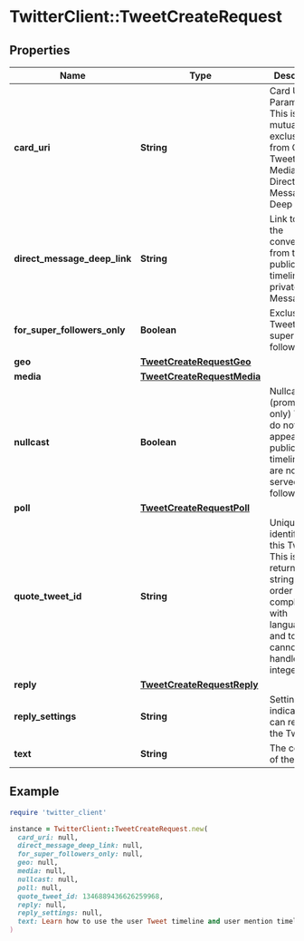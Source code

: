 # TwitterClient::TweetCreateRequest

## Properties

| Name | Type | Description | Notes |
| ---- | ---- | ----------- | ----- |
| **card_uri** | **String** | Card Uri Parameter. This is mutually exclusive from Quote Tweet Id, Poll, Media, and Direct Message Deep Link. | [optional] |
| **direct_message_deep_link** | **String** | Link to take the conversation from the public timeline to a private Direct Message. | [optional] |
| **for_super_followers_only** | **Boolean** | Exclusive Tweet for super followers. | [optional][default to false] |
| **geo** | [**TweetCreateRequestGeo**](TweetCreateRequestGeo.md) |  | [optional] |
| **media** | [**TweetCreateRequestMedia**](TweetCreateRequestMedia.md) |  | [optional] |
| **nullcast** | **Boolean** | Nullcasted (promoted-only) Tweets do not appear in the public timeline and are not served to followers. | [optional][default to false] |
| **poll** | [**TweetCreateRequestPoll**](TweetCreateRequestPoll.md) |  | [optional] |
| **quote_tweet_id** | **String** | Unique identifier of this Tweet. This is returned as a string in order to avoid complications with languages and tools that cannot handle large integers. | [optional] |
| **reply** | [**TweetCreateRequestReply**](TweetCreateRequestReply.md) |  | [optional] |
| **reply_settings** | **String** | Settings to indicate who can reply to the Tweet. | [optional] |
| **text** | **String** | The content of the Tweet. | [optional] |

## Example

```ruby
require 'twitter_client'

instance = TwitterClient::TweetCreateRequest.new(
  card_uri: null,
  direct_message_deep_link: null,
  for_super_followers_only: null,
  geo: null,
  media: null,
  nullcast: null,
  poll: null,
  quote_tweet_id: 1346889436626259968,
  reply: null,
  reply_settings: null,
  text: Learn how to use the user Tweet timeline and user mention timeline endpoints in the Twitter API v2 to explore Tweet\u2026 https:\/\/t.co\/56a0vZUx7i
)
```

